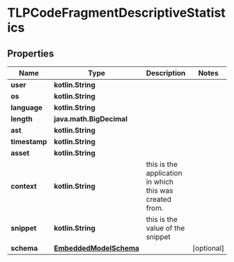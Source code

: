 
# TLPCodeFragmentDescriptiveStatistics

## Properties
Name | Type | Description | Notes
------------ | ------------- | ------------- | -------------
**user** | **kotlin.String** |  | 
**os** | **kotlin.String** |  | 
**language** | **kotlin.String** |  | 
**length** | **java.math.BigDecimal** |  | 
**ast** | **kotlin.String** |  | 
**timestamp** | **kotlin.String** |  | 
**asset** | **kotlin.String** |  | 
**context** | **kotlin.String** | this is the application in which this was created from. | 
**snippet** | **kotlin.String** | this is the value of the snippet | 
**schema** | [**EmbeddedModelSchema**](EmbeddedModelSchema) |  |  [optional]



